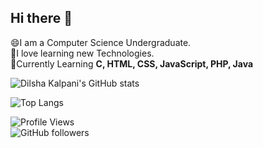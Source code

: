 
## Hi there 👋
😄I am a Computer Science Undergraduate.<br>
🔭I love learning new Technologies. <br>
🌱Currently Learning **C, HTML, CSS, JavaScript, PHP, Java** <br>

![Dilsha Kalpani's GitHub stats](https://github-readme-stats.vercel.app/api?username=DilshaKalpani&show_icons=true&theme=radical)
<br>

![Top Langs](https://github-readme-stats.vercel.app/api/top-langs/?username=DilshaKalpani&layout=compact)
<br>

![Profile Views](https://komarev.com/ghpvc/?username=DilshaKalpani&color=blue)<br>
![GitHub followers](https://img.shields.io/github/followers/DilshaKalpani?label=Followers&style=social)<br>



<!--
**DilshaKalpani/DilshaKalpani** is a ✨ _special_ ✨ repository because its `README.md` (this file) appears on your GitHub profile.

Here are some ideas to get you started:

- 🔭 I’m currently working on ...
- 🌱 I’m currently learning ...
- 👯 I’m looking to collaborate on ...
- 🤔 I’m looking for help with ...
- 💬 Ask me about ...
- 📫 How to reach me: ...
- 😄 Pronouns: ...
- ⚡ Fun fact: ...
-->
